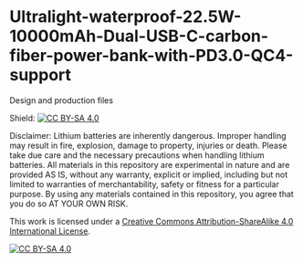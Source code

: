 # Ultralight-waterproof-22.5W-10000mAh-Dual-USB-C-carbon-fiber-power-bank-with-PD3.0-QC4-support
Design and production files

Shield: [![CC BY-SA 4.0][cc-by-sa-shield]][cc-by-sa]

Disclaimer: Lithium batteries are inherently dangerous. Improper handling may result in fire, explosion, damage to property, injuries or death. Please take due care and the necessary precautions when handling lithium batteries. All materials in this repository are experimental in nature and are provided AS IS, without any warranty, explicit or implied, including but not limited to warranties of merchantability, safety or fitness for a particular purpose. By using any materials contained in this repository, you agree that you do so AT YOUR OWN RISK. 

This work is licensed under a
[Creative Commons Attribution-ShareAlike 4.0 International License][cc-by-sa].

[![CC BY-SA 4.0][cc-by-sa-image]][cc-by-sa]

[cc-by-sa]: http://creativecommons.org/licenses/by-sa/4.0/
[cc-by-sa-image]: https://licensebuttons.net/l/by-sa/4.0/88x31.png
[cc-by-sa-shield]: https://img.shields.io/badge/License-CC%20BY--SA%204.0-lightgrey.svg
